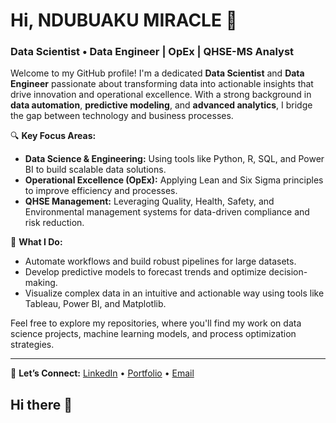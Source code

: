 # Hi, NDUBUAKU MIRACLE 👋

### Data Scientist • Data Engineer | OpEx | QHSE-MS Analyst

Welcome to my GitHub profile! I'm a dedicated **Data Scientist** and **Data Engineer** passionate about transforming data into actionable insights that drive innovation and operational excellence. With a strong background in **data automation**, **predictive modeling**, and **advanced analytics**, I bridge the gap between technology and business processes.

🔍 **Key Focus Areas:**
- **Data Science & Engineering:** Using tools like Python, R, SQL, and Power BI to build scalable data solutions.
- **Operational Excellence (OpEx):** Applying Lean and Six Sigma principles to improve efficiency and processes.
- **QHSE Management:** Leveraging Quality, Health, Safety, and Environmental management systems for data-driven compliance and risk reduction.

🚀 **What I Do:**
- Automate workflows and build robust pipelines for large datasets.
- Develop predictive models to forecast trends and optimize decision-making.
- Visualize complex data in an intuitive and actionable way using tools like Tableau, Power BI, and Matplotlib.

Feel free to explore my repositories, where you'll find my work on data science projects, machine learning models, and process optimization strategies.

---

🔗 **Let’s Connect:**
[LinkedIn](https://www.linkedin.com/in/yourprofile) • [Portfolio](https://yourwebsite.com) • [Email](mailto:your.email@example.com)

## Hi there 👋

<!--
**NdubuakuMiracle/NdubuakuMiracle** is a ✨ _special_ ✨ repository because its `README.md` (this file) appears on your GitHub profile.

Here are some ideas to get you started:

- 🔭 I’m currently working on ...
- 🌱 I’m currently learning ...
- 👯 I’m looking to collaborate on ...
- 🤔 I’m looking for help with ...
- 💬 Ask me about ...
- 📫 How to reach me: ...
- 😄 Pronouns: ...
- ⚡ Fun fact: ...
-->
